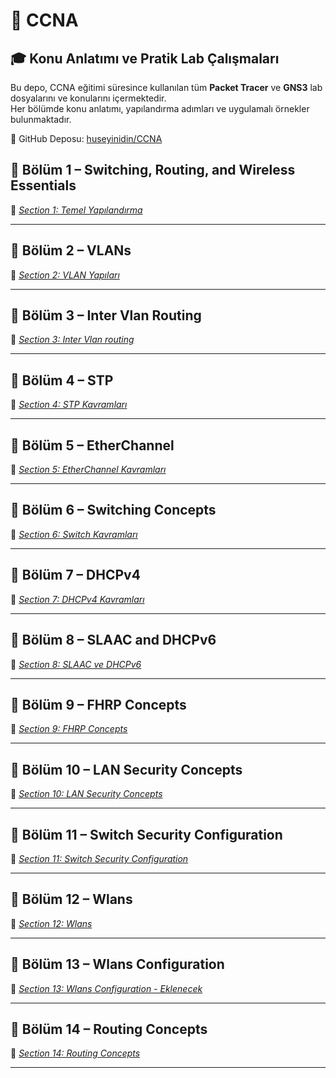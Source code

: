 # 📘 CCNA

## 🎓 Konu Anlatımı ve Pratik Lab Çalışmaları

Bu depo, CCNA eğitimi süresince kullanılan tüm **Packet Tracer** ve **GNS3** lab dosyalarını ve konularını içermektedir.  
Her bölümde konu anlatımı, yapılandırma adımları ve uygulamalı örnekler bulunmaktadır.

🔗 GitHub Deposu: [huseyinidin/CCNA](https://github.com/huseyinidin/CCNA)


## 📂 Bölüm 1 – Switching, Routing, and Wireless Essentials


📁 [*Section 1: Temel Yapılandırma*](https://github.com/huseyinidin/CCNA/tree/main/Packet_Tracer/01_Temel_Yap%C4%B1land%C4%B1rma)

---

## 📂 Bölüm 2 – VLANs

📁 [*Section 2: VLAN Yapıları*](https://github.com/huseyinidin/CCNA/tree/main/Packet_Tracer/02_Vlans)

---

## 📂 Bölüm 3 – Inter Vlan Routing

📁 [*Section 3: Inter Vlan routing*](https://github.com/huseyinidin/CCNA/tree/main/Packet_Tracer/03_Inter_Vlan_Routing)

---

## 📂 Bölüm 4 – STP 

📁 [*Section 4: STP Kavramları*](https://github.com/huseyinidin/CCNA/tree/main/Packet_Tracer/04_STP)

---

## 📂 Bölüm 5 – EtherChannel

📁 [*Section 5: EtherChannel Kavramları*](https://github.com/huseyinidin/CCNA/tree/main/Packet_Tracer/05_EtherChannel)

---

## 📂 Bölüm 6 – Switching Concepts

📁 [*Section 6: Switch Kavramları*](https://github.com/huseyinidin/CCNA/tree/main/Packet_Tracer/06_Switch_Concepts)

---

## 📂 Bölüm 7 – DHCPv4

📁 [*Section 7: DHCPv4 Kavramları*](https://github.com/huseyinidin/CCNA/tree/main/Packet_Tracer/07_DHCPv4)

---

## 📂 Bölüm 8 – SLAAC and DHCPv6

📁 [*Section 8: SLAAC ve DHCPv6*](https://github.com/huseyinidin/CCNA/tree/main/Packet_Tracer/08_SLAAC_and_DHCPv6)

---

## 📂 Bölüm 9 – FHRP Concepts

📁 [*Section 9: FHRP Concepts*](https://github.com/huseyinidin/CCNA/tree/main/Packet_Tracer/09_FHRP_Concepts)

---

## 📂 Bölüm 10 – LAN Security Concepts

📁 [*Section 10: LAN Security Concepts*](https://github.com/huseyinidin/CCNA/tree/main/Packet_Tracer/10_LAN_Security_Concepts)

---

## 📂 Bölüm 11 – Switch Security Configuration

📁 [*Section 11: Switch Security Configuration*](https://github.com/huseyinidin/CCNA/tree/main/Packet_Tracer/11_Switch_Security_Configuration)

---

## 📂 Bölüm 12 – Wlans

📁 [*Section 12: Wlans*](https://github.com/huseyinidin/CCNA/tree/main/Packet_Tracer/12_Wlans)

---

## 📂 Bölüm 13 – Wlans Configuration

📁 [*Section 13: Wlans Configuration - Eklenecek*]()

---

## 📂 Bölüm 14 – Routing Concepts

📁 [*Section 14: Routing Concepts*](https://github.com/huseyinidin/CCNA/tree/main/Packet_Tracer/14_Routing_Concepts)

---